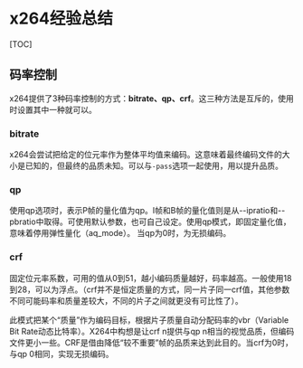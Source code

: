 # x264经验总结

[TOC]

## 码率控制

x264提供了3种码率控制的方式：**bitrate、qp、crf**。这三种方法是互斥的，使用时设置其中一种就可以。

### bitrate

x264会尝试把给定的位元率作为整体平均值来编码。这意味着最终编码文件的大小是已知的，但最终的品质未知。可以与`-pass`选项一起使用，用以提升品质。

### qp

使用qp选项时，表示P帧的量化值为qp。I帧和B帧的量化值则是从--ipratio和--pbratio中取得。可使用默认参数，也可自己设定。使用qp模式，即固定量化值，意味着停用弹性量化（aq_mode）。 当qp为0时，为无损编码。

### crf

固定位元率系数，可用的值从0到51，越小编码质量越好，码率越高。一般使用18到28，可以为浮点。（crf并不是恒定质量的方式，同一片子同一crf值，其他参数不同可能码率和质量差较大，不同的片子之间就更没有可比性了）。

此模式把某个“质量”作为编码目标，根据片子质量自动分配码率的vbr（Variable Bit Rate动态比特率）。X264中构想是让crf n提供与qp n相当的视觉品质，但编码文件更小一些。CRF是借由降低“较不重要”帧的品质来达到此目的。当crf为0时，与qp 0相同，实现无损编码。




